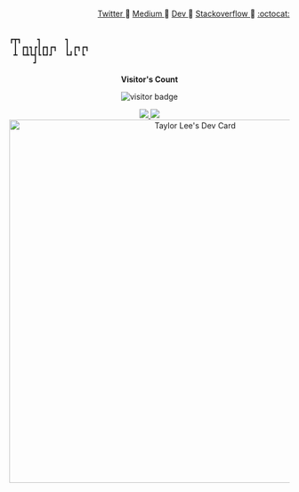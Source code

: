 <br>
<div align="right">
<a href="https://twitter.com/_tqmvt" target="_blank"> Twitter </a> 🔸
  <a href="https://medium.com/@tqmvt" target="_blank"> Medium </a> 🔸
  <a href="https://dev.to/tqmvt" target="_blank"> Dev </a> 🔸
  <a href="https://stackoverflow.com/users/13993901" target="_blank"> Stackoverflow </a> 🔸
  <a href="https://gist.github.com/tqmvt/" target="_blank"> :octocat: </a>
</div>
<br>

```
┏┳┓    ┓      ┓
 ┃ ┏┓┓┏┃┏┓┏┓  ┃ ┏┓┏┓
 ┻ ┗┻┗┫┗┗┛┛   ┗┛┗ ┗
      ┛
```

<p align="center"><b>Visitor's Count</b></p>
<p align="center"><img src="https://profile-counter.glitch.me/tqmvt/count.svg" alt="visitor badge"/></p>

<!-- <div align="center">
  <a href="https://twitter.com/_tqmvt" target="_blank"> Twitter </a> 🔸
  <a href="https://medium.com/@tqmvt" target="_blank"> Medium </a> 🔸
  <a href="https://dev.to/tqmvt" target="_blank"> Dev </a> 🔸
  <a href="https://stackoverflow.com/users/13993901" target="_blank"> Stackoverflow </a>
</div> -->

<div align="center">
  <a href="https://www.codewars.com/users/tqmvt" target="_blank">
    <img src="https://www.codewars.com/users/tqmvt/badges/micro" />
  </a>
  <a href="https://wakatime.com/@tqmvt" target="_blank">
    <img src="https://wakatime.com/badge/user/c04373c7-eec5-42b8-a37f-94088430a3ac.svg" />
  </a>
</div>

<!-- [![codewars](https://www.codewars.com/users/tqmvt/badges/micro)](https://www.codewars.com/users/tqmvt)
[![wakatime](https://wakatime.com/badge/user/c04373c7-eec5-42b8-a37f-94088430a3ac.svg)](https://wakatime.com/@tqmvt) -->

<!-- <a href="https://app.daily.dev/tqmvt"><img src="./devcard.png" width="356" alt="Taylor Lee's Dev Card"/></a> -->

<div align="center">
<a href="https://app.daily.dev/tqmvt"><img src="https://api.daily.dev/devcards/v2/2jp1BTfV0jeQUte02oLhL.png?type=wide&r=lzc" width="652" alt="Taylor Lee's Dev Card"/></a>
</div>
